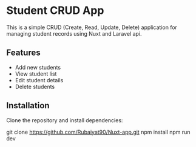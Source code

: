 # Student CRUD App

This is a simple CRUD (Create, Read, Update, Delete) application for managing student records using Nuxt and Laravel api.

## Features
- Add new students
- View student list
- Edit student details
- Delete students

## Installation
Clone the repository and install dependencies:

git clone https://github.com/Rubaiyat90/Nuxt-app.git
npm install
npm run dev
